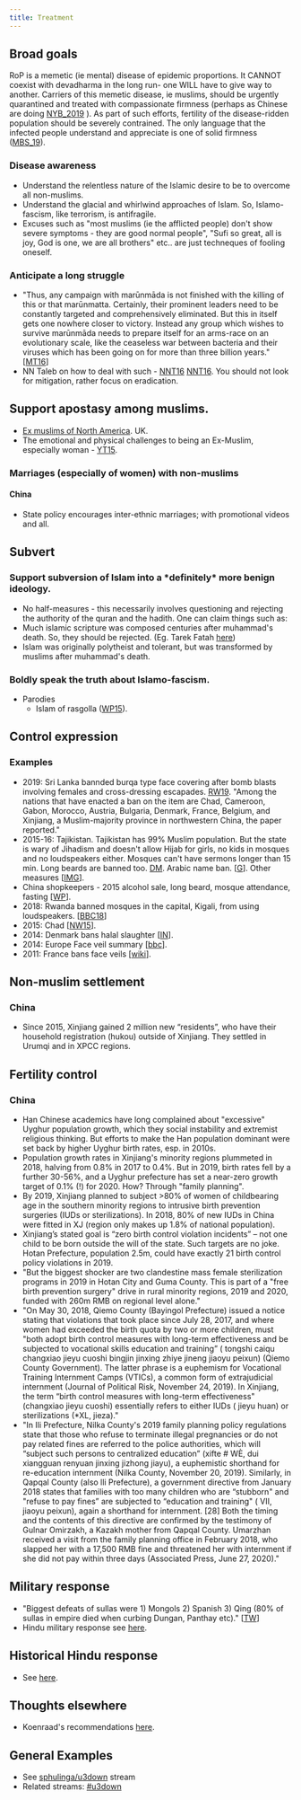 ```yaml
---
title: Treatment
---
```


## Broad goals
RoP is a memetic (ie mental) disease of epidemic proportions. It CANNOT coexist with devadharma in the long run- one WILL have to give way to another. Carriers of this memetic disease, ie muslims, should be urgently quarantined and treated with compassionate firmness (perhaps as Chinese are doing [NYB_2019](https://www.nybooks.com/articles/2019/02/07/reeducating-xinjiangs-muslims/) ). As part of such efforts, fertility of the disease-ridden population should be severely contrained. The only language that the infected people understand and appreciate is one of solid firmness ([MBS_19](https://www.newsweek.com/saudi-arabia-mohammad-bin-salman-defends-china-concentration-camps-muslims-1340592)).

### Disease awareness
- Understand the relentless nature of the Islamic desire to be to overcome all non-muslims. 
- Understand the glacial and whirlwind approaches of Islam. So, Islamo-fascism, like terrorism, is antifragile.
- Excuses such as "most muslims (ie the afflicted people) don't show severe symptoms - they are good normal people", "Sufi so great, all is joy, God is one, we are all brothers" etc.. are just techneques of fooling oneself.

### Anticipate a long struggle
- "Thus, any campaign with marūnmāda is not finished with the killing of this or that marūnmatta. Certainly, their prominent leaders need to be constantly targeted and comprehensively eliminated. But this in itself gets one nowhere closer to victory. Instead any group which wishes to survive marūnmāda needs to prepare itself for an arms-race on an evolutionary scale, like the ceaseless war between bacteria and their viruses which has been going on for more than three billion years." \[[MT16](https://manasataramgini.wordpress.com/2016/07/09/a-geopolitical-package-july-2016/)\]
- NN Taleb on how to deal with such - [NNT16](https://twitter.com/nntaleb/status/776691991887347713) [NNT16](http://i.imgur.com/t0fFA6d.jpg). You should not look for mitigation, rather focus on eradication.

## Support apostasy among muslims.
- [Ex muslims of North America](http://www.exmna.org/). UK.
- The emotional and physical challenges to being an Ex-Muslim, especially woman - [YT15](https://www.youtube.com/watch?v=aW7wRfuSw0A).

### Marriages (especially of women) with non-muslims

#### China
- State policy encourages inter-ethnic marriages; with promotional videos and all.


## Subvert
### Support subversion of Islam into a \*definitely\* more benign ideology.
- No half-measures - this necessarily involves questioning and rejecting the authority of the quran and the hadith. One can claim things such as:
- Much islamic scripture was composed centuries after muhammad's death. So, they should be rejected. (Eg. Tarek Fatah [here](http://tarekfatah.com/what-is-the-difference-between-a-muslim-and-an-islamist/))
- Islam was originally polytheist and tolerant, but was transformed by muslims after muhammad's death.

### Boldly speak the truth about Islamo-fascism.
- Parodies
    - Islam of rasgolla ([WP15](https://agnimaan.wordpress.com/2015/12/06/welcome-to-the-true-islam/)).

## Control expression

### Examples
- 2019: Sri Lanka bannded burqa type face covering after bomb blasts involving females and cross-dressing escapades. [RW19](https://www.republicworld.com/world-news/rest-of-the-world-news/sri-lanka-bans-all-facial-covering-from-april-29-in-the-wake-of-serial-blasts). "Among the nations that have enacted a ban on the item are Chad, Cameroon, Gabon, Morocco, Austria, Bulgaria, Denmark, France, Belgium, and Xinjiang, a Muslim-majority province in northwestern China, the paper reported."
- 2015-16: Tajikistan. Tajikistan has 99% Muslim population. But the state is wary of Jihadism and doesn't allow Hijab for girls, no kids in mosques and no loudspeakers either. Mosques can't have sermons longer than 15 min. Long beards are banned too. [DM](https://www.dailymail.co.uk/news/article-3409790/Tajikistan-removes-headscarves-1-700-women-shaves-beards-13-000-men-tackle-jihadism.html?ito=amp_twitter_share-top).  Arabic name ban. \[[G](http://www.theguardian.com/world/2015/may/08/tajikistan-islam-arabic-names-crackdown)\]. Other measures \[[IMG](http://i.imgur.com/oW5k6sZ.png)\].
- China shopkeepers - 2015 alcohol sale, long beard, mosque attendance, fasting \[[WP](http://www.washingtonpost.com/blogs/worldviews/wp/2015/05/05/china-orders-muslim-shopkeepers-to-sell-alcohol-cigarettes-to-weaken-islam/?postshare=4441430823253623)\].
- 2018: Rwanda banned mosques in the capital, Kigali, from using loudspeakers. \[[BBC18](http://www.bbc.com/news/world-africa-43413645)\]
- 2015: Chad \[[NW15](http://europe.newsweek.com/chad-bans-burqas-after-boko-haram-suicide-bombings-328927?utm_content=bufferb7c16&utm_medium=social&utm_source=twitter.com&utm_campaign=buffer)\].
- 2014: Denmark bans halal slaughter \[[IN](http://www.independent.co.uk/news/world/europe/denmark-bans-halal-and-kosher-slaughter-as-minister-says-animal-rights-come-before-religion-9135580.html)\].
- 2014: Europe Face veil summary \[[bbc](http://www.bbc.com/news/world-europe-13038095)\].
- 2011: France bans face veils \[[wiki](https://en.wikipedia.org/wiki/French_ban_on_face_covering)\].

## Non-muslim settlement
### China
- Since 2015, Xinjiang gained 2 million new “residents”, who have their household registration (hukou) outside of Xinjiang. They settled in Urumqi and in XPCC regions. 

## Fertility control

### China
- Han Chinese academics have long complained about "excessive" Uyghur population growth, which they social instability and extremist religious thinking. But efforts to make the Han population dominant were set back by higher Uyghur birth rates, esp. in 2010s.
- Population growth rates in Xinjiang's minority regions plummeted in 2018, halving from 0.8% in 2017 to 0.4%. But in 2019, birth rates fell by a further 30-56%, and a Uyghur prefecture has set a near-zero growth target of 0.1% (!) for 2020. How? Through "family planning".  
- By 2019, Xinjiang planned to subject >80% of women of childbearing age in the southern minority regions to intrusive birth prevention surgeries (IUDs or sterilizations). In 2018, 80% of new IUDs in China were fitted in XJ (region only makes up 1.8% of national population). 
- Xinjiang’s stated goal is “zero birth control violation incidents” – not one child to be born outside the will of the state. Such targets are no joke. Hotan Prefecture, population 2.5m, could have exactly 21 birth control policy violations in 2019.
- "But the biggest shocker are two clandestine mass female sterilization programs in 2019 in Hotan City and Guma County. This is part of a "free birth prevention surgery" drive in rural minority regions, 2019 and 2020, funded with 260m RMB on regional level alone."
- "On May 30, 2018, Qiemo County (Bayingol Prefecture) issued a notice stating that violations that took place since July 28, 2017, and where women had exceeded the birth quota by two or more children, must "both adopt birth control measures with long-term effectiveness and be subjected to vocational skills education and training” ( tongshi caiqu changxiao jieyu cuoshi bingjin jinxing zhiye jineng jiaoyu peixun) (Qiemo County Government). The latter phrase is a euphemism for Vocational Training Internment Camps (VTICs), a common form of  extrajudicial internment (Journal of Political Risk, November 24, 2019). In Xinjiang, the term “birth control measures with long-term effectiveness" (changxiao jieyu cuoshi) essentially refers to either IUDs ( jieyu huan) or sterilizations (*XL, jieza)."
- "In Ili Prefecture, Nilka County's 2019 family planning policy regulations state that those who refuse to terminate illegal pregnancies or do not pay related fines are referred to the police authorities, which will “subject such persons to centralized education” (xifte # WÈ, dui xiangguan renyuan jinxing jizhong jiayu), a euphemistic shorthand for re-education internment (Nilka County, November 20, 2019). Similarly, in Qapqal County (also lli Prefecture), a government directive from January 2018 states that families with too many children who are “stubborn" and "refuse to pay fines” are subjected to “education and training" ( VII, jiaoyu peixun), again a shorthand for internment. [28] Both the timing and the contents of this directive are confirmed by the testimony of Gulnar Omirzakh, a Kazakh mother from Qapqal County. Umarzhan received a visit from the family planning office in February 2018, who slapped her with a 17,500 RMB fine and threatened her with internment if she did not pay within three days (Associated Press, June 27, 2020)."

## Military response

- "Biggest defeats of sullas were 1) Mongols 2) Spanish 3) Qing (80% of sullas in empire died when curbing Dungan, Panthay etc)." \[[TW](https://twitter.com/search?src=typd&q=from%3Arjrasva%20dungan)\]
- Hindu military response see [here](../../../../polity/external-affairs/defence/).

## Historical Hindu response

- See [here](../../abe-disease/).

## Thoughts elsewhere
- Koenraad's recommendations [here](http://koenraadelst.blogspot.com/2014/12/the-gentle-cure-for-intolerance.html).

## General Examples
- See [sphulinga/u3down](https://sphulinga.wordpress.com/category/twitter/u3down/) stream
- Related streams: [#u3down](https://twitter.com/search?q=%23u3down&f=live)


